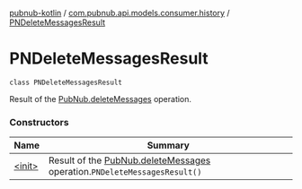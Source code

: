 [pubnub-kotlin](../../index.md) / [com.pubnub.api.models.consumer.history](../index.md) / [PNDeleteMessagesResult](./index.md)

# PNDeleteMessagesResult

`class PNDeleteMessagesResult`

Result of the [PubNub.deleteMessages](../../com.pubnub.api/-pub-nub/delete-messages.md) operation.

### Constructors

| Name | Summary |
|---|---|
| [&lt;init&gt;](-init-.md) | Result of the [PubNub.deleteMessages](../../com.pubnub.api/-pub-nub/delete-messages.md) operation.`PNDeleteMessagesResult()` |
